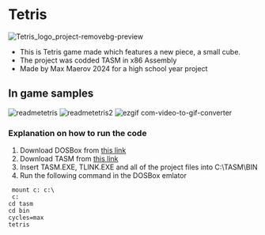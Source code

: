 # Tetris
![Tetris_logo_project-removebg-preview](https://github.com/SwiftyDMax/Tetris/assets/163437026/5a093f3e-ea36-447a-a893-8e762072cf87)
- This is Tetris game made which features a new piece, a small cube.
- The project was codded TASM in x86 Assembly
- Made by Max Maerov 2024 for a high school year project
## In game samples
![readmetetris](https://github.com/SwiftyDMax/Tetris/assets/163437026/1d29f08f-f65d-43ce-b438-200b84a53ab3) ![readmetetris2](https://github.com/SwiftyDMax/Tetris/assets/163437026/e262a8b5-d2aa-42f9-ad72-3f64085765ba)
![ezgif com-video-to-gif-converter](https://github.com/SwiftyDMax/Tetris/assets/163437026/feaf71c6-8cee-42a9-a697-ce935cdcc75a)
### Explanation on how to run the code
1. Download DOSBox from [this link](https://sourceforge.net/projects/dosbox/files/latest/download)
2. Download TASM from [this link](https://sourceforge.net/projects/guitasm8086/files/latest/download) 
3. Insert TASM.EXE, TLINK.EXE and all of the project files into C:\TASM\BIN
4. Run the following command in the DOSBox emlator
```
 mount c: c:\
 c: 
cd tasm
cd bin
cycles=max
tetris	
```

 



































